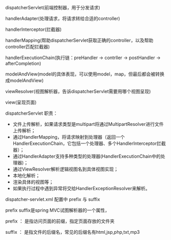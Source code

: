 dispatcherServlet(前端控制器，用于分发请求)

handlerAdapter(处理请求，将请求转给合适的controller)

handlerInterceptor(拦截器)

handlerMapping(帮助dispatcherServlet获取正确的controller，以及帮助controller匹配拦截器)

handlerExecutionChain(执行链：preHandler -> contrller -> postHandler -> afterCompletion)

modelAndView(model的具体表现，可以使用model，map，但最后都会被转换成modelAndView)

viewResolver(视图解析器，告诉dispatcherServlet需要用哪个视图呈现)

view(呈现页面)


dispatcherServlet 职责：
<ul>
<li>文件上传解析，如果请求类型是multipart将通过MultipartResolver进行文件上传解析；</li>
<li>通过HandlerMapping，将请求映射到处理器（返回一个HandlerExecutionChain，它包括一个处理器、多个HandlerInterceptor拦截器）；</li>
<li>通过HandlerAdapter支持多种类型的处理器(HandlerExecutionChain中的处理器)；</li>
<li>通过ViewResolver解析逻辑视图名到具体视图实现；</li>
<li>本地化解析；</li>
<li>渲染具体的视图等；</li>
<li>如果执行过程中遇到异常将交给HandlerExceptionResolver来解析。</li>
</ul>

dispatcher-servlet.xml 配置中 prefix 与 suffix

prefix suffix是spring MVC试图解析器的一个属性，

prefix ： 是指访问页面的前缀，指定页面存放的文件夹

suffix ： 是指文件的后缀名，常见的后缀名有html,jsp,php,txt,mp3
